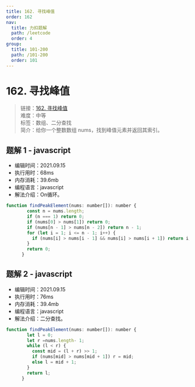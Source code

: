 ```yaml
---
title: 162. 寻找峰值
order: 162
nav:
  title: 力扣题解
  path: /leetcode
  order: 4
group:
  title: 101-200
  path: /101-200
  order: 101
---
```


# 162. 寻找峰值
    
> 链接：[162. 寻找峰值](https://leetcode-cn.com/problems/find-peak-element/)  
> 难度：中等  
> 标签：数组、二分查找  
> 简介：给你一个整数数组 nums，找到峰值元素并返回其索引。
      
## 题解 1 - javascript
- 编辑时间：2021.09.15
- 执行用时：68ms
- 内存消耗：39.6mb
- 编程语言：javascript
- 解法介绍：On循环。
```javascript
function findPeakElement(nums: number[]): number {
        const n = nums.length;
        if (n === 1) return 0;
        if (nums[0] > nums[1]) return 0;
        if (nums[n - 1] > nums[n - 2]) return n - 1;
        for (let i = 1; i <= n - 1; i++) {
          if (nums[i] > nums[i - 1] && nums[i] > nums[i + 1]) return i;
        }
        return 0;
      }
```

## 题解 2 - javascript
- 编辑时间：2021.09.15
- 执行用时：76ms
- 内存消耗：39.4mb
- 编程语言：javascript
- 解法介绍：二分查找。
```javascript
function findPeakElement(nums: number[]): number {
        let l = 0;
        let r =nums.length- 1;
        while (l < r) {
          const mid = (l + r) >> 1;
          if (nums[mid] > nums[mid + 1]) r = mid;
          else l = mid + 1;
        }
        return l;
      }
```

      